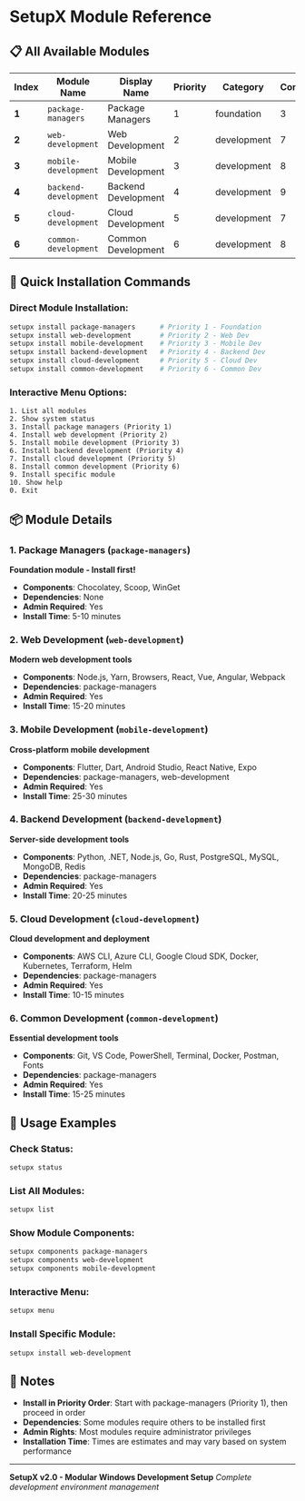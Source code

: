 # SetupX Module Reference

## 📋 All Available Modules

| Index | Module Name | Display Name | Priority | Category | Components |
|-------|-------------|--------------|----------|----------|------------|
| **1** | `package-managers` | Package Managers | 1 | foundation | 3 |
| **2** | `web-development` | Web Development | 2 | development | 7 |
| **3** | `mobile-development` | Mobile Development | 3 | development | 8 |
| **4** | `backend-development` | Backend Development | 4 | development | 9 |
| **5** | `cloud-development` | Cloud Development | 5 | development | 7 |
| **6** | `common-development` | Common Development | 6 | development | 8 |

## 🎯 Quick Installation Commands

### Direct Module Installation:
```bash
setupx install package-managers      # Priority 1 - Foundation
setupx install web-development       # Priority 2 - Web Dev
setupx install mobile-development    # Priority 3 - Mobile Dev
setupx install backend-development   # Priority 4 - Backend Dev
setupx install cloud-development     # Priority 5 - Cloud Dev
setupx install common-development    # Priority 6 - Common Dev
```

### Interactive Menu Options:
```
1. List all modules
2. Show system status
3. Install package managers (Priority 1)
4. Install web development (Priority 2)
5. Install mobile development (Priority 3)
6. Install backend development (Priority 4)
7. Install cloud development (Priority 5)
8. Install common development (Priority 6)
9. Install specific module
10. Show help
0. Exit
```

## 📦 Module Details

### 1. Package Managers (`package-managers`)
**Foundation module - Install first!**
- **Components**: Chocolatey, Scoop, WinGet
- **Dependencies**: None
- **Admin Required**: Yes
- **Install Time**: 5-10 minutes

### 2. Web Development (`web-development`)
**Modern web development tools**
- **Components**: Node.js, Yarn, Browsers, React, Vue, Angular, Webpack
- **Dependencies**: package-managers
- **Admin Required**: Yes
- **Install Time**: 15-20 minutes

### 3. Mobile Development (`mobile-development`)
**Cross-platform mobile development**
- **Components**: Flutter, Dart, Android Studio, React Native, Expo
- **Dependencies**: package-managers, web-development
- **Admin Required**: Yes
- **Install Time**: 25-30 minutes

### 4. Backend Development (`backend-development`)
**Server-side development tools**
- **Components**: Python, .NET, Node.js, Go, Rust, PostgreSQL, MySQL, MongoDB, Redis
- **Dependencies**: package-managers
- **Admin Required**: Yes
- **Install Time**: 20-25 minutes

### 5. Cloud Development (`cloud-development`)
**Cloud development and deployment**
- **Components**: AWS CLI, Azure CLI, Google Cloud SDK, Docker, Kubernetes, Terraform, Helm
- **Dependencies**: package-managers
- **Admin Required**: Yes
- **Install Time**: 10-15 minutes

### 6. Common Development (`common-development`)
**Essential development tools**
- **Components**: Git, VS Code, PowerShell, Terminal, Docker, Postman, Fonts
- **Dependencies**: package-managers
- **Admin Required**: Yes
- **Install Time**: 15-25 minutes

## 🚀 Usage Examples

### Check Status:
```bash
setupx status
```

### List All Modules:
```bash
setupx list
```

### Show Module Components:
```bash
setupx components package-managers
setupx components web-development
setupx components mobile-development
```

### Interactive Menu:
```bash
setupx menu
```

### Install Specific Module:
```bash
setupx install web-development
```

## 📝 Notes

- **Install in Priority Order**: Start with package-managers (Priority 1), then proceed in order
- **Dependencies**: Some modules require others to be installed first
- **Admin Rights**: Most modules require administrator privileges
- **Installation Time**: Times are estimates and may vary based on system performance

---

**SetupX v2.0 - Modular Windows Development Setup**
*Complete development environment management*
